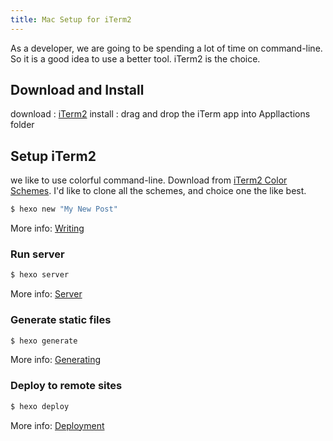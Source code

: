 ```yaml
---
title: Mac Setup for iTerm2
---
```

As a developer, we are going to be spending a lot of time on command-line. So it is a good idea to use a better tool. iTerm2 is the choice.

## Download and Install
download : [iTerm2](http://www.iterm2.com)
install  : drag and drop the iTerm app into Appllactions folder

## Setup iTerm2
we like to use colorful command-line. Download from [iTerm2 Color Schemes](https://github.com/mbadolato/iTerm2-Color-Schemes/tree/master/schemes).
I'd like to clone all the schemes, and choice one the like best.

``` bash
$ hexo new "My New Post"
```

More info: [Writing](https://hexo.io/docs/writing.html)

### Run server

``` bash
$ hexo server
```

More info: [Server](https://hexo.io/docs/server.html)

### Generate static files

``` bash
$ hexo generate
```

More info: [Generating](https://hexo.io/docs/generating.html)

### Deploy to remote sites

``` bash
$ hexo deploy
```

More info: [Deployment](https://hexo.io/docs/deployment.html)
